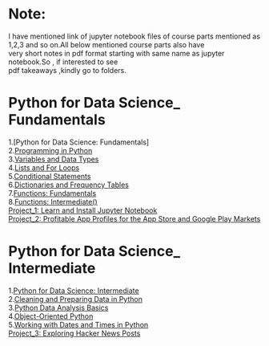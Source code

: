 
# Note:
 I have mentioned link of jupyter notebook files of course parts mentioned as 1,2,3 and so on.All below mentioned course parts also have</br>
 very short notes in pdf format starting with same name as jupyter notebook.So , if interested to see</br> 
 pdf takeaways ,kindly go to folders.</br>


# Python for Data Science_ Fundamentals

 1.[Python for Data Science: Fundamentals]</br>
 2.[Programming in Python](https://github.com/AnshuTrivedi/Data-Analyst-In-Python/blob/master/Step%201_%20Introduction%20to%20Python/Python%20for%20Data%20Science_%20Fundamentals/Programming%20in%20python.ipynb)</br>
 3.[Variables and Data Types](https://github.com/AnshuTrivedi/Data-Analyst-In-Python/blob/master/Step%201_%20Introduction%20to%20Python/Python%20for%20Data%20Science_%20Fundamentals/Variables%20and%20Data%20Types.ipynb)</br>
 4.[Lists and For Loops](https://github.com/AnshuTrivedi/Data-Analyst-In-Python/blob/master/Step%201_%20Introduction%20to%20Python/Python%20for%20Data%20Science_%20Fundamentals/Lists%20and%20For%20Loops.ipynb)</br>
 5.[Conditional Statements](https://github.com/AnshuTrivedi/Data-Analyst-In-Python/blob/master/Step%201_%20Introduction%20to%20Python/Python%20for%20Data%20Science_%20Fundamentals/Conditional%20Statements.ipynb)</br>
 6.[Dictionaries and Frequency Tables](https://github.com/AnshuTrivedi/Data-Analyst-In-Python/blob/master/Step%201_%20Introduction%20to%20Python/Python%20for%20Data%20Science_%20Fundamentals/Dictionaries_and_Frequency%20_Tables.ipynb)</br>
 7.[Functions: Fundamentals](https://github.com/AnshuTrivedi/Data-Analyst-In-Python/blob/master/Step%201_%20Introduction%20to%20Python/Python%20for%20Data%20Science_%20Fundamentals/Functions_Fundamentals.ipynb)</br>
 8.[Functions: Intermediate()](https://github.com/AnshuTrivedi/Data-Analyst-In-Python/blob/master/Step%201_%20Introduction%20to%20Python/Python%20for%20Data%20Science_%20Fundamentals/Functions_Intermediate.ipynb)</br>
 [Project_1: Learn and Install Jupyter Notebook]()</br>
 [Project_2: Profitable App Profiles for the App Store and Google Play Markets]()</br>


# Python for Data Science_ Intermediate

 1.[Python for Data Science: Intermediate]()</br>
 2.[Cleaning and Preparing Data in Python]()</br>
 3.[Python Data Analysis Basics]()</br>
 4.[Object-Oriented Python]()</br>
 5.[Working with Dates and Times in Python]()</br>
 [Project_3: Exploring Hacker News Posts]()</br>

